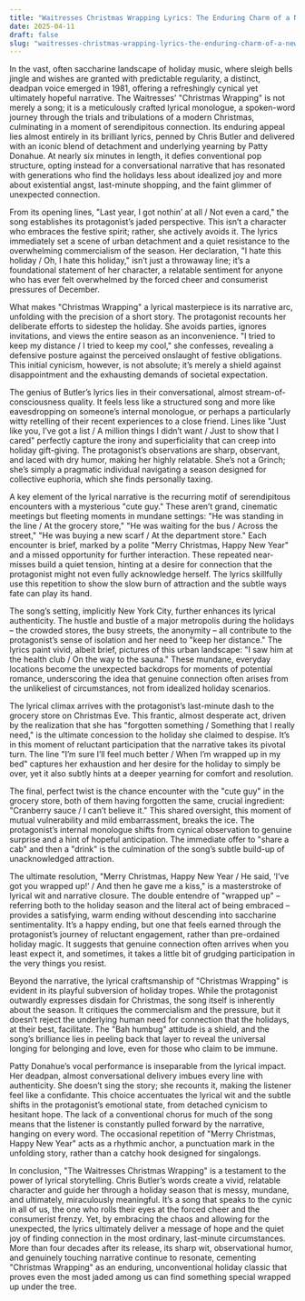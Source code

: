 ```yaml
---
title: "Waitresses Christmas Wrapping Lyrics: The Enduring Charm of a New Wave Holiday Classic"
date: 2025-04-11
draft: false
slug: "waitresses-christmas-wrapping-lyrics-the-enduring-charm-of-a-new-wave-holiday-classic" 
---
```


In the vast, often saccharine landscape of holiday music, where sleigh bells jingle and wishes are granted with predictable regularity, a distinct, deadpan voice emerged in 1981, offering a refreshingly cynical yet ultimately hopeful narrative. The Waitresses’ "Christmas Wrapping" is not merely a song; it is a meticulously crafted lyrical monologue, a spoken-word journey through the trials and tribulations of a modern Christmas, culminating in a moment of serendipitous connection. Its enduring appeal lies almost entirely in its brilliant lyrics, penned by Chris Butler and delivered with an iconic blend of detachment and underlying yearning by Patty Donahue. At nearly six minutes in length, it defies conventional pop structure, opting instead for a conversational narrative that has resonated with generations who find the holidays less about idealized joy and more about existential angst, last-minute shopping, and the faint glimmer of unexpected connection.

From its opening lines, "Last year, I got nothin’ at all / Not even a card," the song establishes its protagonist’s jaded perspective. This isn’t a character who embraces the festive spirit; rather, she actively avoids it. The lyrics immediately set a scene of urban detachment and a quiet resistance to the overwhelming commercialism of the season. Her declaration, "I hate this holiday / Oh, I hate this holiday," isn’t just a throwaway line; it’s a foundational statement of her character, a relatable sentiment for anyone who has ever felt overwhelmed by the forced cheer and consumerist pressures of December.

What makes "Christmas Wrapping" a lyrical masterpiece is its narrative arc, unfolding with the precision of a short story. The protagonist recounts her deliberate efforts to sidestep the holiday. She avoids parties, ignores invitations, and views the entire season as an inconvenience. "I tried to keep my distance / I tried to keep my cool," she confesses, revealing a defensive posture against the perceived onslaught of festive obligations. This initial cynicism, however, is not absolute; it’s merely a shield against disappointment and the exhausting demands of societal expectation.

The genius of Butler’s lyrics lies in their conversational, almost stream-of-consciousness quality. It feels less like a structured song and more like eavesdropping on someone’s internal monologue, or perhaps a particularly witty retelling of their recent experiences to a close friend. Lines like "Just like you, I’ve got a list / A million things I didn’t want / Just to show that I cared" perfectly capture the irony and superficiality that can creep into holiday gift-giving. The protagonist’s observations are sharp, observant, and laced with dry humor, making her highly relatable. She’s not a Grinch; she’s simply a pragmatic individual navigating a season designed for collective euphoria, which she finds personally taxing.

A key element of the lyrical narrative is the recurring motif of serendipitous encounters with a mysterious "cute guy." These aren’t grand, cinematic meetings but fleeting moments in mundane settings: "He was standing in the line / At the grocery store," "He was waiting for the bus / Across the street," "He was buying a new scarf / At the department store." Each encounter is brief, marked by a polite "Merry Christmas, Happy New Year" and a missed opportunity for further interaction. These repeated near-misses build a quiet tension, hinting at a desire for connection that the protagonist might not even fully acknowledge herself. The lyrics skillfully use this repetition to show the slow burn of attraction and the subtle ways fate can play its hand.

The song’s setting, implicitly New York City, further enhances its lyrical authenticity. The hustle and bustle of a major metropolis during the holidays – the crowded stores, the busy streets, the anonymity – all contribute to the protagonist’s sense of isolation and her need to "keep her distance." The lyrics paint vivid, albeit brief, pictures of this urban landscape: "I saw him at the health club / On the way to the sauna." These mundane, everyday locations become the unexpected backdrops for moments of potential romance, underscoring the idea that genuine connection often arises from the unlikeliest of circumstances, not from idealized holiday scenarios.

The lyrical climax arrives with the protagonist’s last-minute dash to the grocery store on Christmas Eve. This frantic, almost desperate act, driven by the realization that she has "forgotten something / Something that I really need," is the ultimate concession to the holiday she claimed to despise. It’s in this moment of reluctant participation that the narrative takes its pivotal turn. The line "I’m sure I’ll feel much better / When I’m wrapped up in my bed" captures her exhaustion and her desire for the holiday to simply be over, yet it also subtly hints at a deeper yearning for comfort and resolution.

The final, perfect twist is the chance encounter with the "cute guy" in the grocery store, both of them having forgotten the same, crucial ingredient: "Cranberry sauce / I can’t believe it." This shared oversight, this moment of mutual vulnerability and mild embarrassment, breaks the ice. The protagonist’s internal monologue shifts from cynical observation to genuine surprise and a hint of hopeful anticipation. The immediate offer to "share a cab" and then a "drink" is the culmination of the song’s subtle build-up of unacknowledged attraction.

The ultimate resolution, "Merry Christmas, Happy New Year / He said, ‘I’ve got you wrapped up!’ / And then he gave me a kiss," is a masterstroke of lyrical wit and narrative closure. The double entendre of "wrapped up" – referring both to the holiday season and the literal act of being embraced – provides a satisfying, warm ending without descending into saccharine sentimentality. It’s a happy ending, but one that feels earned through the protagonist’s journey of reluctant engagement, rather than pre-ordained holiday magic. It suggests that genuine connection often arrives when you least expect it, and sometimes, it takes a little bit of grudging participation in the very things you resist.

Beyond the narrative, the lyrical craftsmanship of "Christmas Wrapping" is evident in its playful subversion of holiday tropes. While the protagonist outwardly expresses disdain for Christmas, the song itself is inherently about the season. It critiques the commercialism and the pressure, but it doesn’t reject the underlying human need for connection that the holidays, at their best, facilitate. The "Bah humbug" attitude is a shield, and the song’s brilliance lies in peeling back that layer to reveal the universal longing for belonging and love, even for those who claim to be immune.

Patty Donahue’s vocal performance is inseparable from the lyrical impact. Her deadpan, almost conversational delivery imbues every line with authenticity. She doesn’t sing the story; she recounts it, making the listener feel like a confidante. This choice accentuates the lyrical wit and the subtle shifts in the protagonist’s emotional state, from detached cynicism to hesitant hope. The lack of a conventional chorus for much of the song means that the listener is constantly pulled forward by the narrative, hanging on every word. The occasional repetition of "Merry Christmas, Happy New Year" acts as a rhythmic anchor, a punctuation mark in the unfolding story, rather than a catchy hook designed for singalongs.

In conclusion, "The Waitresses Christmas Wrapping" is a testament to the power of lyrical storytelling. Chris Butler’s words create a vivid, relatable character and guide her through a holiday season that is messy, mundane, and ultimately, miraculously meaningful. It’s a song that speaks to the cynic in all of us, the one who rolls their eyes at the forced cheer and the consumerist frenzy. Yet, by embracing the chaos and allowing for the unexpected, the lyrics ultimately deliver a message of hope and the quiet joy of finding connection in the most ordinary, last-minute circumstances. More than four decades after its release, its sharp wit, observational humor, and genuinely touching narrative continue to resonate, cementing "Christmas Wrapping" as an enduring, unconventional holiday classic that proves even the most jaded among us can find something special wrapped up under the tree.